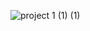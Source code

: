 ![project 1 (1) (1)](https://github.com/sa171/Web-Tier/assets/37447422/f66e087f-e023-483f-ae4a-8937264d82c6)
